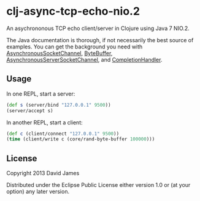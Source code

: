 clj-async-tcp-echo-nio.2
========================

An asychrononous TCP echo client/server in Clojure using Java 7 NIO.2.

The Java documentation is thorough, if not necessarily the best source of
examples. You can get the background you need with [AsynchronousSocketChannel][ASC], [ByteBuffer][BB], [AsynchronousServerSocketChannel][ASSC], and [CompletionHandler][CH].

[ASC]: http://docs.oracle.com/javase/7/docs/api/java/nio/channels/AsynchronousSocketChannel.html
[BB]: http://docs.oracle.com/javase/7/docs/api/java/nio/ByteBuffer.html
[ASSC]: http://docs.oracle.com/javase/7/docs/api/java/nio/channels/AsynchronousServerSocketChannel.html
[CH]: http://docs.oracle.com/javase/7/docs/api/java/nio/channels/CompletionHandler.html

## Usage

In one REPL, start a server:

```clj
(def s (server/bind "127.0.0.1" 9500))
(server/accept s)
```

In another REPL, start a client:

```clj
(def c (client/connect "127.0.0.1" 9500))
(time (client/write c (core/rand-byte-buffer 100000)))
```

## License

Copyright 2013 David James

Distributed under the Eclipse Public License either version 1.0 or (at
your option) any later version.
